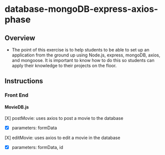 # database-mongoDB-express-axios-phase
## Overview
- The point of this exercise is to help students to be able to set up an application from the ground up using Node.js, express, mongoDB, axios, and mongoose. It is important to know how to do this so students can apply their knowledge to their projects on the floor.

## Instructions
### Front End
#### MovieDB.js
[X] postMovie: uses axios to post a movie to the database
 
 -[X] parameters: formData

[X] editMovie: uses axios to edit a movie in the database

 -[X] parameters: formData, id